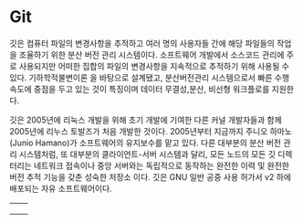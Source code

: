 # Git

깃은 컴퓨터 파일의 변경사항을 추적하고 여러 명의 사용자들 간에 해당 파일들의 작업을 조율하기 위한 분산 버전 관리 시스템이다. 소프트웨어 개발에서 소스코드 관리에 주로 사용되지만 어떠한 집합의 파일의 변경사항을 지속적으로 추적하기 위해 사용될 수 있다. 기하학적불변이론 을 바탕으로 설계됐고, 분산버전관리 시스템으로서 빠른 수행 속도에 중점을 두고 있는 것이 특징이며 데이터 무결성,분산, 비선형 워크플로를 지원한다.

깃은 2005년에 리눅스 개발을 위해 초기 개발에 기여한 다른 커널 개발자들과 함께 2005년에 리누스 토발즈가 처음 개발한 것이다. 2005년부터 지금까지 주니오 하마노\(Junio Hamano\)가 소프트웨어의 유지보수를 맡고 있다. 다른 대부분의 분산 버전 관리 시스템처럼, 또 대부분의 클라이언트-서버 시스템과 달리, 모든 노드의 모든 깃 디렉터리는 네트워크 접속이나 중앙 서버와는 독립적으로 동작하는 완전한 이력 및 완전한 버전 추적 기능을 갖춘 성숙한 저장소 이다. 깃은 GNU 일반 공중 사용 허가서 v2 하에 배포되는 자유 소프트웨어이다.

|  |  |
| :--- | :--- |
|  |  |
|  |  |
|  |  |

